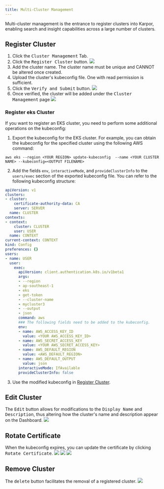 ```yaml
---
title: Multi-Cluster Management
---
```

Multi-cluster management is the entrance to register clusters into Karpor, enabling search and insight capabilities across a large number of clusters.

## Register Cluster

1. Click the <kbd>Cluster Management</kbd> Tab.
2. Click the <kbd>Register Cluster</kbd> button.
   ![](/karpor/assets/cluster-mng/cluster-mng-empty.png)
3. Add the cluster name. The cluster name must be unique and CANNOT be altered once created.
4. Upload the cluster's kubeconfig file. One with read permission is sufficient.
5. Click the <kbd>Verify and Submit</kbd> button.
   ![](/karpor/assets/cluster-mng/cluster-mng-register-new-cluster.png)
6. Once verified, the cluster will be added under the <kbd>Cluster Management</kbd> page
   ![](/karpor/assets/cluster-mng/cluster-mng-register-success.png)

### Register eks Cluster

If you want to register an EKS cluster, you need to perform some additional operations on the kubeconfig:

1. Export the kubeconfig for the EKS cluster. For example, you can obtain the kubeconfig for the specified cluster using the following AWS command:

```shell
aws eks --region <YOUR REGION> update-kubeconfig  --name <YOUR CLUSTER NAME> --kubeconfig=<OUTPUT FILENAME>
```

2. Add the fields `env`, `interactiveMode`, and `provideClusterInfo` to the `users/exec` section of the exported kubeconfig file. You can refer to the following kubeconfig structure:

```yaml
apiVersion: v1
clusters:
- cluster:
    certificate-authority-data: CA
    server: SERVER
  name: CLUSTER
contexts:
- context:
    cluster: CLUSTER
    user: USER
  name: CONTEXT
current-context: CONTEXT
kind: Config
preferences: {}
users:
- name: USER
  user:
    exec:
      apiVersion: client.authentication.k8s.io/v1beta1
      args:
      - --region
      - ap-southeast-1
      - eks
      - get-token
      - --cluster-name
      - mycluster3
      - --output
      - json
      command: aws
      ### The following fields need to be added to the kubeconfig.
      env:
      - name: AWS_ACCESS_KEY_ID
        value: <YOUR AWS_ACCESS_KEY_ID>
      - name: AWS_SECRET_ACCESS_KEY
        value: <YOUR AWS_SECRET_ACCESS_KEY>
      - name: AWS_DEFAULT_REGION
        value: <AWS_DEFAULT_REGION>
      - name: AWS_DEFAULT_OUTPUT
        value: json
      interactiveMode: IfAvailable
      provideClusterInfo: false
```

3. Use the modified kubeconfig in [Register Cluster](#register-cluster).

## Edit Cluster

The <kbd>Edit</kbd> button allows for modifications to the <kbd>Display Name</kbd> and <kbd>Description</kbd>, thus altering how the cluster's name and description appear on the Dashboard.
![](/karpor/assets/cluster-mng/cluster-mng-edit-cluster.png)

## Rotate Certificate

When the kubeconfig expires, you can update the certificate by clicking <kbd>Rotate Certificate</kbd>.
![](/karpor/assets/cluster-mng/cluster-mng-rotate-cluster-1.png)
![](/karpor/assets/cluster-mng/cluster-mng-rotate-cluster-2.png)
![](/karpor/assets/cluster-mng/cluster-mng-rotate-cluster-3.png)

## Remove Cluster

The <kbd>delete</kbd> button facilitates the removal of a registered cluster.
![](/karpor/assets/cluster-mng/cluster-mng-delete-cluster.png)
